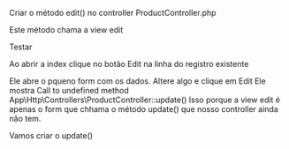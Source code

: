 Criar o método edit() no controller ProductController.php

Este método chama a view edit

Testar

Ao abrir a index clique no botão Edit na linha do registro existente

Ele abre o pqueno form com os dados. Altere algo e clique em Edit
Ele mostra
Call to undefined method App\Http\Controllers\ProductController::update() 
Isso porque a view edit é apenas o form que chhama o método update() que nosso controller ainda não tem.

Vamos criar o update()


